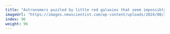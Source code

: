 ```yaml
---
title: "Astronomers puzzled by little red galaxies that seem impossibly dense"
imageUrl: "https://images.newscientist.com/wp-content/uploads/2024/08/30145831/SEI_219239644.jpg?width=788"
index: 96
weight: 96
---
```

